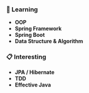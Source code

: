 ### 📖 Learning
* **OOP**
* **Spring Framework**
* **Spring Boot**
* **Data Structure & Algorithm**

### 📋 Interesting
* **JPA / Hibernate**
* **TDD**
* **Effective Java**
